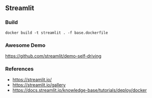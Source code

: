 ## Streamlit

### Build
```
docker build -t streamlit . -f base.dockerfile
```

### Awesome Demo
https://github.com/streamlit/demo-self-driving

### References
- https://streamlit.io/
- https://streamlit.io/gallery
- https://docs.streamlit.io/knowledge-base/tutorials/deploy/docker

